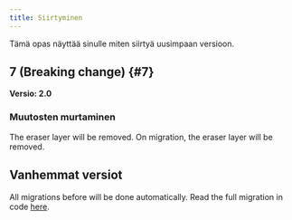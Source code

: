 ```yaml
---
title: Siirtyminen
---
```


Tämä opas näyttää sinulle miten siirtyä uusimpaan versioon.

## 7 (Breaking change) {#7}

**Versio: 2.0**

### Muutosten murtaminen

The eraser layer will be removed. On migration, the eraser layer will be removed.

## Vanhemmat versiot

All migrations before will be done automatically.
Read the full migration in code [here](https://github.com/LinwoodDev/Butterfly/blob/95825da4ebbf9ded392c863da577666dbcdda45c/app/lib/models/converter.dart#L17).
